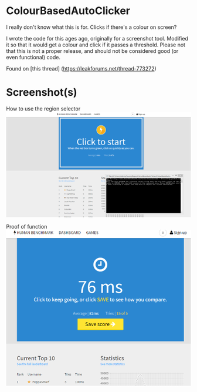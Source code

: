 # ColourBasedAutoClicker
I really don't know what this is for. Clicks if there's a colour on screen?

I wrote the code for this ages ago, originally for a screenshot tool. Modified it so that it would get a colour and click if it passes a threshold. Please not that this is not a proper release, and should not be considered good (or even functional) code.

Found on [this thread] (https://leakforums.net/thread-773272)

# Screenshot(s)
How to use the region selector
![](https://raw.githubusercontent.com/lin-e/ColourBasedAutoClicker/master/Images/qxk9n3I.png)

Proof of function
![](https://raw.githubusercontent.com/lin-e/ColourBasedAutoClicker/master/Images/eDTzjuU.png)
